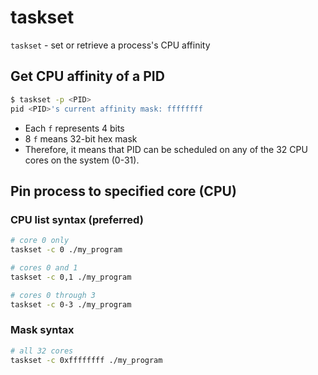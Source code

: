 # taskset

`taskset` - set or retrieve a process's CPU affinity

## Get CPU affinity of a PID

```bash
$ taskset -p <PID>                               
pid <PID>'s current affinity mask: ffffffff
```

- Each `f` represents 4 bits
- 8 `f` means 32-bit hex mask
- Therefore, it means that PID can be scheduled on any of the 32 CPU cores on the system (0-31).

## Pin process to specified core (CPU)

### CPU list syntax (preferred)
```bash
# core 0 only
taskset -c 0 ./my_program

# cores 0 and 1
taskset -c 0,1 ./my_program

# cores 0 through 3
taskset -c 0-3 ./my_program
```

### Mask syntax
```bash
# all 32 cores
taskset -c 0xffffffff ./my_program
```
